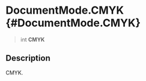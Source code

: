 DocumentMode.CMYK {#DocumentMode.CMYK}
=================

> int **CMYK**

Description
-----------

CMYK.

